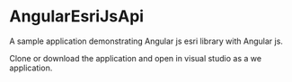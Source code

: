 # AngularEsriJsApi
A sample application demonstrating Angular js esri library with Angular js. 

Clone or download the application and open in visual studio as a we application.
